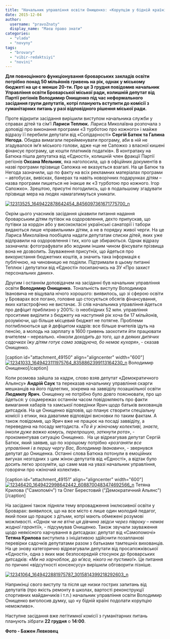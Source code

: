 ```yaml
---
title: "Начальник управління освіти Онищенко: «Корупцію у бідній країні подолати неможливо»"
date: 2015-12-04
author: 
  username: "pravoZnaty"
  display_name: "Маєш право знати"
categories: 
  - "vlada"
  - "novyny"
tags: 
  - "brovary"
  - "vibir-redaktsiyi"
  - "novini"
---
```


**Для повноцінного функціонування броварських закладів освіти потрібно понад 50 мільйонів гривень на рік, однак у міському бюджеті на це є менше 20-ти. Про це 3 грудня повідомив начальник Управління освіти Броварської міської ради, колишній депутат від Партії регіонів Володимир Онищенко під час неформального засідання групи депутатів, котрі планують вступити до комісії з гуманітарних питань у разі відповідного рішення міської ради.**     

Проте відкрити засідання вирішили виступом начальника служби у справах дітей та сім’ї **Лариси Теплюк.** Лариса Миколаївна розпочала з доповіді про виконання програми «З турботою про кожного» і майже відразу її перебили депутати від «Солідарності» **Сергій Батюк та Галина Негода.** Обидва вимагали перейменувати програму, аби в ній не згадувалося ім’я міського голови, адже «це не Сапожко з власної кишені фінансує програму, це кошти платників податків». В контратаку на Батюка пішла депутатка від «Єдності», колишній член фракції Партії регіонів **Оксана Мельник**, яка наголосила, що в офіційних документів в назві програми прізвище Сапожка не вказується взагалі. На це Батюк та Негода зазначили, що по факту на всіх рекламних матеріалах програми – автобусах, вивісках, банерах та навіть новорічних подарунках дітям – назва програми пишеться не інакше як «З турботою про кожного. Ігор Сапожко». Зрештою, присутні погодились, що в подальшому згадувати прізвище мера на людях намагатимуться уникати.

[![12313525_1649422878642454_8456097361671775700_n](https://mpz.brovary.org/wp-content/uploads/2015/12/12313525_1649422878642454_8456097361671775700_n.jpg)](https://mpz.brovary.org/nachalnyk-upravlinnya-osvity-onyshhenko-koruptsiyu-u-bidnij-krayini-podolaty-ne-mozhlyvo/12313525_1649422878642454_8456097361671775700_n/)

Окрім цього учасників засідання цікавили питання надання броварським дітям путівок на оздоровлення, дехто припускав, що путівки за кордон або у висококласні українські санаторії і табори видаються лише «правильним» дітям, а не в порядку живої черги. На це Лариса Миколаївна пообіцяла надати депутатам списки дітей, яких уже відправили на оздоровлення і тих, кого ще збираються. Однак відразу зазначила: фотографувати або жодним іншим чином фіксувати прізвища вона не дозволить. Зауваження присутніх, що йдеться про використання бюджетних коштів, а значить така інформація є публічною, на чиновницю не подіяли. Підтримали в цьому питанні Теплюк і депутатки від «Єдності» посилаючись на ЗУ «Про захист персональних даних».

Другим і останнім доповідачем на засіданні був начальник управління освіти **Володимир Онищенко.** Тональність виступу Володимира Івановича не віщувала нічого хорошого: виявилось, що зі сферою освіти у Броварах все погано, головне що стосується обсягів фінансування, яких катастрофічно не вистачає. Зі слів начальника управління йдеться про дефіцит приблизно у 200%: із необхідних 52 млн. управління проситиме виділити з бюджету на наступний рік хоча би 17 мільйонів, розуміючи, що більше місцевий бюджет не потягне. Проблеми поглиблюються ще й дефіцитом кадрів: все більше вчителів ідуть на пенсію, а молодь на зарплату в 1600 гривень заохотити йти працювати вчителем – нереально. _«Інколи доходить до того, що в деяких дитячих садочках їжу дітям готує сама завідуюча, бо немає кухаря»_, - сказав Онищенко.

\[caption id="attachment\_49150" align="aligncenter" width="600"\][![12341033_1649423111975764_8358862399113164230_n](https://mpz.brovary.org/wp-content/uploads/2015/12/12341033_1649423111975764_8358862399113164230_n.jpg)](https://mpz.brovary.org/nachalnyk-upravlinnya-osvity-onyshhenko-koruptsiyu-u-bidnij-krayini-podolaty-ne-mozhlyvo/12341033_1649423111975764_8358862399113164230_n/) Володимир Онищенко\[/caption\]

Коли розмова зайшла за кадри, слово взяв депутат «Демократичного Альянсу» **Андрій Саук** та переказав начальнику управління скарги мешканців на його підлеглих, зокрема на заввіділу позашкільної освіти **Людмилу Ярич.** Онищенку не потрібно було довго пояснювати, про що йдеться: у соцмережах останнім часом повідомляють про факти вимагання хабарів та хамської поведінки Ярич щодо батьків вихованців дитсадків. На це Онищенко відповів, що планує створити спеціальну комісії з етики, яка даватиме відповідні висновки по таким фактам. А також повідомив, що Ярич вже не працює на посаді заввіділу, а переведена на посаду методиста. _«Та й у жіночому колективі, знаєте, інколи дуже важко комусь, перепрошую, заткнути рота»_, - прокоментував ситуацію Онищенко.  На це відреагував депутат Сергій Батюк, який заявив, що по хорошому потрібно _«розганяти все управління і в першу чергу Вас, Володимир Іванович»_, - звернувся депутат до Онищенка. Останні слова Батюка потонули в емоційних вигуках незгодних з цим жінок-депутатів від «Єдності», а відтак було досить легко зрозуміти, що саме мав на увазі начальник управління, говорячи про «жіночий колектив».

\[caption id="attachment\_49151" align="aligncenter" width="600"\][![12346420_1649422998642442_6088700483474692566_n](https://mpz.brovary.org/wp-content/uploads/2015/12/12346420_1649422998642442_6088700483474692566_n.jpg)](https://mpz.brovary.org/nachalnyk-upravlinnya-osvity-onyshhenko-koruptsiyu-u-bidnij-krayini-podolaty-ne-mozhlyvo/12346420_1649422998642442_6088700483474692566_n/) Тетяна Крилова ("Самопоміч") та Олег Берестовий ("Демократичний Альянс")\[/caption\]

На засіданні також підняли тему впровадження інклюзивної освіти у Броварах: виявилося, що на все місто є лише один молодий педагог, який поки що працює з дітьми, котрі мають обмежені розумові можливості. _«Однак чи не втіче ця дівчина звідси через півроку – немає жодної гарантії»,_ - підсумував Онищенко. Також звучали зауваження щодо неякісного харчування в дитсадках: депутат від «Самопомочі» **Тетяна Крилова** виступила з ініціативою здійснити позапланові перевірки садочків депутатами разом з батьками тамтешніх вихованців. На це знову категорично відреагували депутати від просапожківської «Єдності», одна з яких має безпосередній стосунок до броварських дитсадків: _«Ми на харчоблок, до м’яса, нікого не пустимо!»_. Це питання по причині «відсутності консенсусу» вирішили обговорити пізніше.

[![12341064_1649422881975787_3015814399218292603_n](https://mpz.brovary.org/wp-content/uploads/2015/12/12341064_1649422881975787_3015814399218292603_n.jpg)](https://mpz.brovary.org/nachalnyk-upravlinnya-osvity-onyshhenko-koruptsiyu-u-bidnij-krayini-podolaty-ne-mozhlyvo/12341064_1649422881975787_3015814399218292603_n/)

Наприкінці свого виступу та після ще низки гострих запитань від депутатів (про якість ремонту в школах, вартості реконструкції спортивних майданчиків і т.п.) начальник управління освіти Володимир Онищенко виголосив думку, що «у бідній країні подолати корупцію неможливо».

Наступне засідання вже легітимної комісії з гуманітарних питань планують зібрати **22 грудня** о **14:00**.

**Фото - Бажен Левковец**

